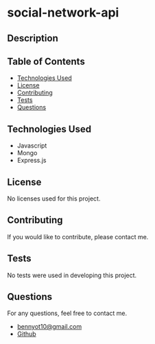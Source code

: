 # social-network-api

## Description

## Table of Contents
* [Technologies Used](https://github.com/matty-bennett/social-network-api/blob/main/README.md#technologies-used)
* [License](https://github.com/matty-bennett/social-network-api/blob/main/README.md#License)
* [Contributing](https://github.com/matty-bennett/social-network-api/blob/main/README.md#contributing)
* [Tests](https://github.com/matty-bennett/social-network-api/blob/main/README.md#tests)
* [Questions](https://github.com/matty-bennett/social-network-api/blob/main/README.md#questions)

## Technologies Used
- Javascript
- Mongo
- Express.js

## License 
No licenses used for this project.

## Contributing
If you would like to contribute, please contact me.

## Tests
No tests were used in developing this project.

## Questions
For any questions, feel free to contact me.
- bennyot10@gmail.com
- [Github](https://github.com/matty-bennett)
